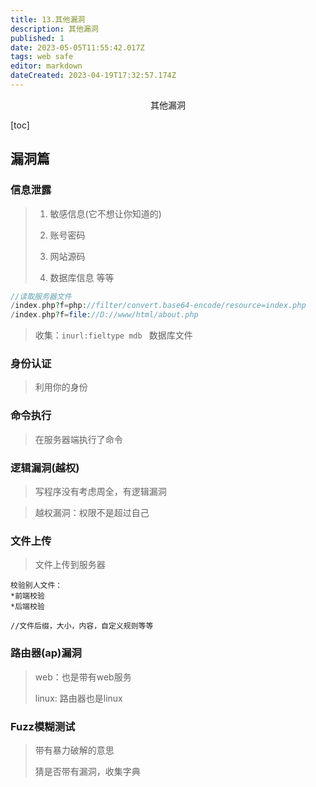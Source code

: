 ```yaml
---
title: 13.其他漏洞
description: 其他漏洞
published: 1
date: 2023-05-05T11:55:42.017Z
tags: web safe
editor: markdown
dateCreated: 2023-04-19T17:32:57.174Z
---
```


<center>其他漏洞</center>

[toc]



## 漏洞篇



### 信息泄露

> 1. 敏感信息(它不想让你知道的)
>
> 2. 账号密码
> 3. 网站源码
> 4. 数据库信息 等等

```php
//读取服务器文件
/index.php?f=php://filter/convert.base64-encode/resource=index.php
/index.php?f=file://D://www/html/about.php
```

> 收集：`inurl:fieltype mdb ` 数据库文件



### 身份认证

> 利用你的身份

### 命令执行

> 在服务器端执行了命令



### 逻辑漏洞(越权)

> 写程序没有考虑周全，有逻辑漏洞



> 越权漏洞：权限不是超过自己



### 文件上传

> 文件上传到服务器

```
校验别人文件：
*前端校验
*后端校验

//文件后缀，大小，内容，自定义规则等等
```



### 路由器(ap)漏洞

> web：也是带有web服务
>
> linux: 路由器也是linux





### Fuzz模糊测试

> 带有暴力破解的意思
>
> 猜是否带有漏洞，收集字典



